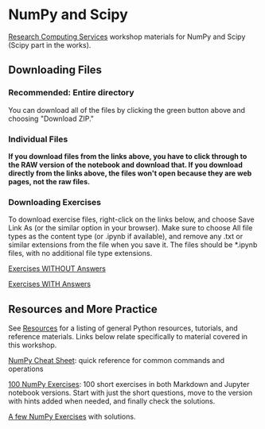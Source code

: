 # NumPy and Scipy

[Research Computing Services](http://www.it.northwestern.edu/research/) workshop materials for NumPy and Scipy (Scipy part in the works).

## Downloading Files

### Recommended: Entire directory

You can download all of the files by clicking the green button above and choosing "Download ZIP."

### Individual Files

**If you download files from the links above, you have to click through to the RAW version of the notebook and download that.  If you download directly from the links above, the files won't open because they are web pages, not the raw files.**

### Downloading Exercises

To download exercise files, right-click on the links below, and choose Save Link As (or the similar option in your browser).  Make sure to choose All file types as the content type (or .ipynb if available), and remove any .txt or similar extensions from the file when you save it.  The files should be *.ipynb files, with no additional file type extensions.

[Exercises WITHOUT Answers](https://nuitrcs.github.io/numpy-scipy-workshop/numpy_exercises.ipynb)

[Exercises WITH Answers](https://nuitrcs.github.io/numpy-scipy-workshop/numpy_exercises_with_answers.ipynb)


## Resources and More Practice

See [Resources](https://github.com/nuitrcs/pythonworkshops/blob/master/resources.md) for a listing of general Python resources, tutorials, and reference materials.  Links below relate specifically to material covered in this workshop.

[NumPy Cheat Sheet](https://s3.amazonaws.com/dq-blog-files/numpy-cheat-sheet.pdf): quick reference for common commands and operations

[100 NumPy Exercises](https://github.com/rougier/numpy-100): 100 short exercises in both Markdown and Jupyter notebook versions.  Start with just the short questions, move to the version with hints added when needed, and finally check the solutions.

[A few NumPy Exercises](http://www.scipy-lectures.org/intro/numpy/exercises.html) with solutions.
